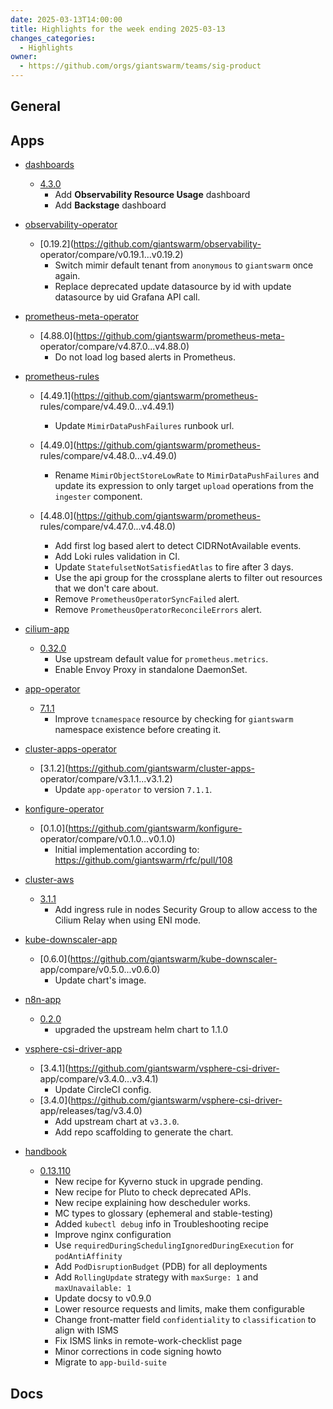 ```yaml
---
date: 2025-03-13T14:00:00
title: Highlights for the week ending 2025-03-13
changes_categories:
  - Highlights
owner:
  - https://github.com/orgs/giantswarm/teams/sig-product
---
```


## General

<!-- This where BREAKING CHANGES ARE HIGHLIGHTED -->

## Apps

- [dashboards](https://github.com/giantswarm/dashboards) 
  - [4.3.0](https://github.com/giantswarm/dashboards/compare/v4.2.0...v4.3.0) 
      * Add **Observability Resource Usage** dashboard
      * Add **Backstage** dashboard
- [observability-operator](https://github.com/giantswarm/observability-operator) 
  - [0.19.2](https://github.com/giantswarm/observability-
operator/compare/v0.19.1...v0.19.2) 
      * Switch mimir default tenant from `anonymous` to `giantswarm` once again.
      * Replace deprecated update datasource by id with update datasource by uid Grafana API call.
- [prometheus-meta-operator](https://github.com/giantswarm/prometheus-meta-operator) 
  - [4.88.0](https://github.com/giantswarm/prometheus-meta-
operator/compare/v4.87.0...v4.88.0) 
      * Do not load log based alerts in Prometheus.
- [prometheus-rules](https://github.com/giantswarm/prometheus-rules) 
  - [4.49.1](https://github.com/giantswarm/prometheus-
rules/compare/v4.49.0...v4.49.1) 
      * Update `MimirDataPushFailures` runbook url.
  - [4.49.0](https://github.com/giantswarm/prometheus-
rules/compare/v4.48.0...v4.49.0) 
      * Rename `MimirObjectStoreLowRate` to `MimirDataPushFailures` and update its expression to only target `upload` operations from the `ingester` component. 


  - [4.48.0](https://github.com/giantswarm/prometheus-
rules/compare/v4.47.0...v4.48.0) 
      * Add first log based alert to detect CIDRNotAvailable events.
      * Add Loki rules validation in CI.
      * Update `StatefulsetNotSatisfiedAtlas` to fire after 3 days.
      * Use the api group for the crossplane alerts to filter out resources that we don't care about.
      * Remove `PrometheusOperatorSyncFailed` alert.
      * Remove `PrometheusOperatorReconcileErrors` alert. 


- [cilium-app](https://github.com/giantswarm/cilium-app) 
  - [0.32.0](https://github.com/giantswarm/cilium-app/compare/v0.31.0...v0.32.0)
      * Use upstream default value for `prometheus.metrics`.
      * Enable Envoy Proxy in standalone DaemonSet.
- [app-operator](https://github.com/giantswarm/app-operator) 
  - [7.1.1](https://github.com/giantswarm/app-operator/compare/v7.1.0...v7.1.1) 
      * Improve `tcnamespace` resource by checking for `giantswarm` namespace existence before creating it.
- [cluster-apps-operator](https://github.com/giantswarm/cluster-apps-operator) 
  - [3.1.2](https://github.com/giantswarm/cluster-apps-
operator/compare/v3.1.1...v3.1.2) 
      * Update `app-operator` to version `7.1.1`.
- [konfigure-operator](https://github.com/giantswarm/konfigure-operator) 
  - [0.1.0](https://github.com/giantswarm/konfigure-
operator/compare/v0.1.0...v0.1.0) 
      * Initial implementation according to: https://github.com/giantswarm/rfc/pull/108
- [cluster-aws](https://github.com/giantswarm/cluster-aws) 
  - [3.1.1](https://github.com/giantswarm/cluster-aws/compare/v3.1.0...v3.1.1) 
      * Add ingress rule in nodes Security Group to allow access to the Cilium Relay when using ENI mode.
- [kube-downscaler-app](https://github.com/giantswarm/kube-downscaler-app) 
  - [0.6.0](https://github.com/giantswarm/kube-downscaler-
app/compare/v0.5.0...v0.6.0) 
      * Update chart's image.
- [n8n-app](https://github.com/giantswarm/n8n-app) 
  - [0.2.0](https://github.com/giantswarm/n8n-app/compare/v0.1.6...v0.2.0) 
      * upgraded the upstream helm chart to 1.1.0
- [vsphere-csi-driver-app](https://github.com/giantswarm/vsphere-csi-driver-app) 
  - [3.4.1](https://github.com/giantswarm/vsphere-csi-driver-
app/compare/v3.4.0...v3.4.1) 
      * Update CircleCI config.
  - [3.4.0](https://github.com/giantswarm/vsphere-csi-driver-
app/releases/tag/v3.4.0) 
      * Add upstream chart at `v3.3.0`.
      * Add repo scaffolding to generate the chart. 


- [handbook](https://github.com/giantswarm/handbook) 
  - [0.13.110](https://github.com/giantswarm/handbook/compare/v0.13.0...v0.13.110)
      * New recipe for Kyverno stuck in upgrade pending.
      * New recipe for Pluto to check deprecated APIs.
      * New recipe explaining how descheduler works.
      * MC types to glossary (ephemeral and stable-testing)
      * Added `kubectl debug` info in Troubleshooting recipe
      * Improve nginx configuration
      * Use `requiredDuringSchedulingIgnoredDuringExecution` for `podAntiAffinity`
      * Add `PodDisruptionBudget` (PDB) for all deployments
      * Add `RollingUpdate` strategy with `maxSurge: 1` and `maxUnavailable: 1`
      * Update docsy to v0.9.0
      * Lower resource requests and limits, make them configurable
      * Change front-matter field `confidentiality` to `classification` to align with ISMS
      * Fix ISMS links in remote-work-checklist page
      * Minor corrections in code signing howto
      * Migrate to `app-build-suite`

## Docs

<!-- FER is filling this one -->
